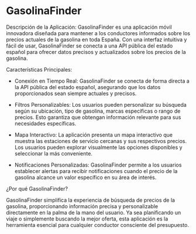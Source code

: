 # GasolinaFinder
Descripción de la Aplicación: GasolinaFinder es una aplicación móvil innovadora diseñada para mantener a los conductores informados sobre los precios actuales de la gasolina en toda España. Con una interfaz intuitiva y fácil de usar, GasolinaFinder se conecta a una API pública del estado español para ofrecer datos precisos y actualizados sobre los precios de la gasolina.

Características Principales:

- Conexión en Tiempo Real: GasolinaFinder se conecta de forma directa a la API pública del estado español, asegurando que los datos proporcionados sean siempre actuales y precisos.

- Filtros Personalizables: Los usuarios pueden personalizar su búsqueda según su ubicación, tipo de gasolina, marcas específicas o rango de precios. Esto garantiza que obtengan información relevante para sus necesidades específicas.

- Mapa Interactivo: La aplicación presenta un mapa interactivo que muestra las estaciones de servicio cercanas y sus respectivos precios. Los usuarios pueden explorar visualmente las opciones disponibles y seleccionar la más conveniente.

- Notificaciones Personalizadas: GasolinaFinder permite a los usuarios establecer alertas para recibir notificaciones cuando el precio de la gasolina alcance un valor específico en su área de interés.

¿Por qué GasolinaFinder?

GasolinaFinder simplifica la experiencia de búsqueda de precios de la gasolina, proporcionando información precisa y personalizable directamente en la palma de la mano del usuario. Ya sea planificando un viaje o simplemente buscando la mejor oferta, esta aplicación es la herramienta esencial para cualquier conductor consciente del presupuesto.
